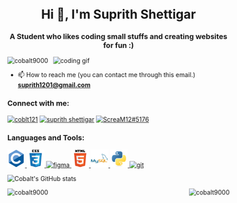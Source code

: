 <h1 align="center">Hi 👋, I'm Suprith Shettigar</h1>
<h3 align="center">A Student who likes coding small stuffs and creating websites for fun :)</h3>

<img align="right" src="https://media3.giphy.com/media/RbDKaczqWovIugyJmW/200w.gif?cid=6c09b952qv6w2wtrqoha897ch48zuz8o7my6pfs1rnf1ui77&rid=200w.gif&ct=g" alt="coding gif" width="400">

<p align="left"> <img src="https://komarev.com/ghpvc/?username=cobalt9000&label=Profile%20views&color=0e75b6&style=flat" alt="cobalt9000" /> </p>

- 📫 How to reach me (you can contact me through this email.) **suprith1201@gmail.com**

<h3 align="left">Connect with me:</h3>
<p align="left">
<a href="https://twitter.com/coblt121" target="blank"><img align="center" src="https://raw.githubusercontent.com/rahuldkjain/github-profile-readme-generator/master/src/images/icons/Social/twitter.svg" alt="coblt121" height="30" width="40" /></a>
<a href="https://linkedin.com/in/suprith shettigar" target="blank"><img align="center" src="https://raw.githubusercontent.com/rahuldkjain/github-profile-readme-generator/master/src/images/icons/Social/linked-in-alt.svg" alt="suprith shettigar" height="30" width="40" /></a>
<a href="https://discord.gg/ScreaM12#5176" target="blank"><img align="center" src="https://raw.githubusercontent.com/rahuldkjain/github-profile-readme-generator/master/src/images/icons/Social/discord.svg" alt="ScreaM12#5176" height="30" width="40" /></a>
</p>

<h3 align="left">Languages and Tools:</h3>
<p align="left"> <a href="https://www.cprogramming.com/" target="_blank" rel="noreferrer"> <img src="https://raw.githubusercontent.com/devicons/devicon/master/icons/c/c-original.svg" alt="c" width="40" height="40"/> </a> <a href="https://www.w3schools.com/css/" target="_blank" rel="noreferrer"> <img src="https://raw.githubusercontent.com/devicons/devicon/master/icons/css3/css3-original-wordmark.svg" alt="css3" width="40" height="40"/> </a> <a href="https://www.figma.com/" target="_blank" rel="noreferrer"> <img src="https://www.vectorlogo.zone/logos/figma/figma-icon.svg" alt="figma" width="40" height="40"/> </a> <a href="https://git-scm.com/" target="_blank" rel="noreferrer"></a> <a href="https://www.w3.org/html/" target="_blank" rel="noreferrer"> <img src="https://raw.githubusercontent.com/devicons/devicon/master/icons/html5/html5-original-wordmark.svg" alt="html5" width="40" height="40"/> </a> <a href="https://www.mysql.com/" target="_blank" rel="noreferrer"> <img src="https://raw.githubusercontent.com/devicons/devicon/master/icons/mysql/mysql-original-wordmark.svg" alt="mysql" width="40" height="40"/> </a> <a href="https://www.python.org" target="_blank" rel="noreferrer"> <img src="https://raw.githubusercontent.com/devicons/devicon/master/icons/python/python-original.svg" alt="python" width="40" height="40"/> </a> 
<a href="https://git-scm.com/" target="_blank" rel="noreferrer"> <img src="https://www.vectorlogo.zone/logos/git-scm/git-scm-icon.svg" alt="git" width="40" height="40"/> </a></p>


![Cobalt's GitHub stats](https://github-readme-stats.vercel.app/api?username=cobalt9000&show_icons=true&theme=radical&hide=contribs,prs,issues&count_private=true)

<p><img align="right" src="https://github-readme-streak-stats.herokuapp.com/?user=cobalt9000&show_icons=true&theme=radical&count_private=true" alt="cobalt9000" /></p>

<p><img align="left" src="https://github-readme-stats.vercel.app/api/top-langs?username=cobalt9000&show_icons=true&theme=radical&count_private=true" alt="cobalt9000"</p>
  
